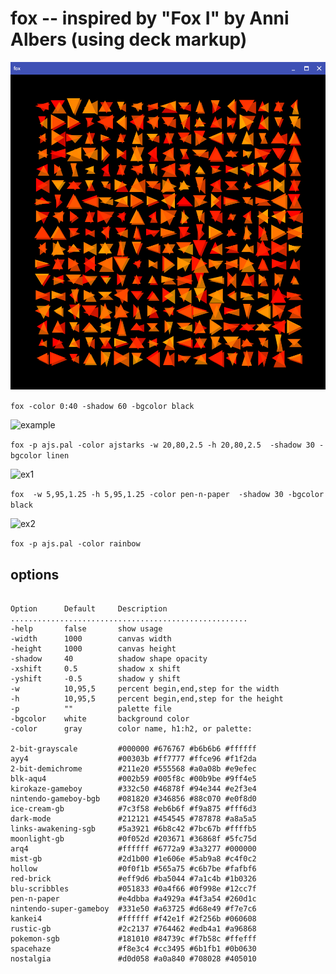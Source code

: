 # fox -- inspired by "Fox I" by Anni Albers (using deck markup)

![hot](hot.png)

```fox -color 0:40 -shadow 60 -bgcolor black```

![example](ajstarks.png)

```fox -p ajs.pal -color ajstarks -w 20,80,2.5 -h 20,80,2.5  -shadow 30 -bgcolor linen```

![ex1](pen-n-paper.png)

```fox  -w 5,95,1.25 -h 5,95,1.25 -color pen-n-paper  -shadow 30 -bgcolor black```

![ex2](rainbow.png)

```fox -p ajs.pal -color rainbow```

## options

```

Option      Default     Description
.....................................................
-help       false       show usage
-width      1000        canvas width
-height     1000        canvas height
-shadow     40          shadow shape opacity
-xshift     0.5         shadow x shift
-yshift     -0.5        shadow y shift
-w          10,95,5     percent begin,end,step for the width
-h          10,95,5     percent begin,end,step for the height
-p          ""          palette file
-bgcolor    white       background color
-color      gray        color name, h1:h2, or palette:

2-bit-grayscale     	#000000 #676767 #b6b6b6 #ffffff
ayy4                	#00303b #ff7777 #ffce96 #f1f2da
2-bit-demichrome    	#211e20 #555568 #a0a08b #e9efec
blk-aqu4            	#002b59 #005f8c #00b9be #9ff4e5
kirokaze-gameboy    	#332c50 #46878f #94e344 #e2f3e4
nintendo-gameboy-bgb	#081820 #346856 #88c070 #e0f8d0
ice-cream-gb        	#7c3f58 #eb6b6f #f9a875 #fff6d3
dark-mode           	#212121 #454545 #787878 #a8a5a5
links-awakening-sgb 	#5a3921 #6b8c42 #7bc67b #ffffb5
moonlight-gb        	#0f052d #203671 #36868f #5fc75d
arq4                	#ffffff #6772a9 #3a3277 #000000
mist-gb             	#2d1b00 #1e606e #5ab9a8 #c4f0c2
hollow              	#0f0f1b #565a75 #c6b7be #fafbf6
red-brick           	#eff9d6 #ba5044 #7a1c4b #1b0326
blu-scribbles       	#051833 #0a4f66 #0f998e #12cc7f
pen-n-paper         	#e4dbba #a4929a #4f3a54 #260d1c
nintendo-super-gameboy	#331e50 #a63725 #d68e49 #f7e7c6
kankei4             	#ffffff #f42e1f #2f256b #060608
rustic-gb           	#2c2137 #764462 #edb4a1 #a96868
pokemon-sgb         	#181010 #84739c #f7b58c #ffefff
spacehaze           	#f8e3c4 #cc3495 #6b1fb1 #0b0630
nostalgia           	#d0d058 #a0a840 #708028 #405010
```